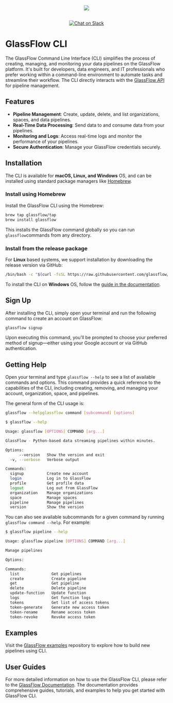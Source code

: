 <div align="center">
  <img src="https://learn.glassflow.dev/~gitbook/image?url=https:%2F%2F3630921082-files.gitbook.io%2F%7E%2Ffiles%2Fv0%2Fb%2Fgitbook-x-prod.appspot.com%2Fo%2Fspaces%252FpRyi93X0Jn9wrh2Z4Ffm%252Flogo%252Fj4ZLY66JC4CCI0kp4Tcl%252FBlue.png%3Falt=media%26token=824ab2c7-e9a7-4b53-bd9a-375650951fc1&width=128&dpr=2&quality=100&sign=312af88abf1a93b897726483f4d86c2733192ab70b94b68ba438f6c85caf7e1a" /><br /><br />
</div>
<p align="center">
<a href="https://join.slack.com/t/glassflowhub/shared_invite/zt-2g3s6nhci-bb8cXP9g9jAQ942gHP5tqg">
        <img src="https://img.shields.io/badge/slack-join-community?logo=slack&amp;logoColor=white&amp;style=flat"
            alt="Chat on Slack"></a>

# GlassFlow CLI

The GlassFlow Command Line Interface (CLI) simplifies the process of creating, managing, and monitoring your data pipelines on the GlassFlow platform. It's built for developers, data engineers, and IT professionals who prefer working within a command-line environment to automate tasks and streamline their workflow. The CLI directly interacts with the [GlassFlow API](https://api.glassflow.xyz/v1/docs) for pipeline management.

## Features

- **Pipeline Management**: Create, update, delete, and list organizations, spaces, and data pipelines.
- **Real-Time Data Processing**: Send data to and consume data from your pipelines.
- **Monitoring and Logs**: Access real-time logs and monitor the performance of your pipelines.
- **Secure Authentication**: Manage your GlassFlow credentials securely.

## Installation

The CLI is available for **macOS, Linux, and Windows** OS, and can be installed using standard package managers like [Homebrew](https://brew.sh/).


### Install using Homebrew

Install the GlassFlow CLI using the Homebrew:

```bash
brew tap glassflow/tap
brew install glassflow
```

This installs the GlassFlow command globally so you can run `glassflow`commands from any directory.

### Install from the release package

For **Linux** based systems, we support installation by downloading the release version via GitHub:

```bash
/bin/bash -c "$(curl -fsSL https://raw.githubusercontent.com/glassflow/cli/master/install.sh)"
```

To install the CLI on **Windows** OS, follow the [guide in the documentation](https://docs.glassflow.dev/get-started/glassflow-cli#for-windows).

## Sign Up

After installing the CLI, simply open your terminal and run the following command to create an account on GlassFlow:

```bash
glassflow signup
```

Upon executing this command, you'll be prompted to choose your preferred method of signup—either using your Google account or via GitHub authentication.

## Getting Help

Open your terminal and type `glassflow --help` to see a list of available commands and options. This command provides a quick reference to the capabilities of the CLI, including creating, removing, and managing your account, organization, space, and pipelines.

The general form of the CLI usage is:

```bash
glassflow --helpglassflow command [subcommand] [options]
```

```bash
$ glassflow --help

Usage: glassflow [OPTIONS] COMMAND [arg...]

GlassFlow - Python-based data streaming pipelines within minutes.

Options:
      --version   Show the version and exit
  -v, --verbose   Verbose output

Commands:
  signup          Create new account
  login           Log in to GlassFlow
  profile         Get profile data
  logout          Log out from GlassFlow
  organization    Manage organizations
  space           Manage spaces
  pipeline        Manage pipelines
  version         Show the version
```

You can also see available subcommands for a given command by running `glassflow command --help`. For example:

```bash
$ glassflow pipeline --help

Usage: glassflow pipeline [OPTIONS] COMMAND [arg...]

Manage pipelines

Options:

Commands:
  list              Get pipelines
  create            Create pipeline
  get               Get pipeline
  delete            Delete pipeline
  update-function   Update function
  logs              Get function logs
  tokens            Get list of access tokens
  token-generate    Generate new access token
  token-rename      Rename access token
  token-revoke      Revoke access token
```

## Examples

Visit the [GlassFlow examples](https://github.com/glassflow/glassflow-examples) repository to explore how to build new pipelines using CLI.

## User Guides

For more detailed information on how to use the GlassFlow CLI, please refer to the [GlassFlow Documentation](https://learn.glassflow.dev/). The documentation provides comprehensive guides, tutorials, and examples to help you get started with GlassFlow CLI.
